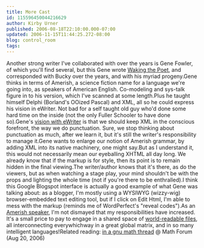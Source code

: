 ```yaml
---
title: More Cast
id: 115596450044216629
author: Kirby Urner
published: 2006-08-18T22:10:00.000-07:00
updated: 2006-11-15T11:44:25.272-08:00
blog: control_room
tags: 
---
```


Another strong writer I've collaborated with over the years is Gene Fowler, of which you'll find several, but this Gene wrote [Waking the Poet](http://home.earthlink.net/%7Eacorioso/Waking_TOC.htm), and corresponded with Bucky over the years, and with his myriad progeny.Gene thinks in terms of Amerish, a science fiction name for a language we're going into, as speakers of American English.  Co-modeling and sys-talk figure in to his version, which I've scanned at some length.Plus he taught himself Delphi (Borland's OOized Pascal) and XML, all so he could express his vision in eWriter.  Not bad for a self taught old guy who'd done some hard time on the inside (not the only Fuller Schooler to have done so).Gene's [vision with eWriter](http://home.earthlink.net/%7Eacorioso/ew_main.htm) is that we should keep XML in the conscious forefront, the way we do punctuation.  Sure, we stop thinking about punctuation as much, after we learn it, but it's still the writer's responsibility to manage it.Gene wants to enlarge our notion of Amerish grammar, by adding XML into its native machinery, one might say.But as I understand it, this would not necessarily mean our eyeballing XHTML all day long.  We already know that if the markup is for style, then its point is to remain hidden in the final viewing.The writer/author knows that it's there, as do the viewers, but as when watching a stage play, your mind shouldn't be with the props and lighting the whole time (not if you're there to be enthralled).I think this Google Blogspot interface is actually a good example of what Gene was talking about:  as a blogger, I'm mostly using a WYSIWYG (wizzy-wig) browser-embedded text editing tool, but if I click on Edit Html, I'm able to mess with the markup (reminds me of WordPerfect's "reveal codes").As an [Amerish speaker](http://mathforum.org/kb/message.jspa?messageID=5030331&tstart=0), I'm not dismayed that my responsibilities have increased.  It's a small price to pay to engage in a shared space of [world-readable files](http://homepage.mac.com/rupert/SNEC/PhotoAlbum160.html), all interconnecting everywhichway in a great global matrix, and in so many intelligent languages!Related reading:  [in a gnu math thread](http://mathforum.org/kb/message.jspa?messageID=5041979&tstart=0) @ Math Forum (Aug 20, 2006)